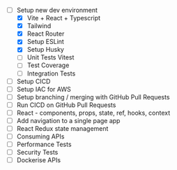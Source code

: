 - [ ] Setup new dev environment
  - [x] Vite + React + Typescript
  - [x] Tailwind
  - [x] React Router
  - [x] Setup ESLint
  - [x] Setup Husky
  - [ ] Unit Tests Vitest
  - [ ] Test Coverage
  - [ ] Integration Tests
- [ ] Setup CICD
- [ ] Setup IAC for AWS
- [ ] Setup branching / merging with GitHub Pull Requests
- [ ] Run CICD on GitHub Pull Requests
- [ ] React - components, props, state, ref, hooks, context
- [ ] Add navigation to a single page app
- [ ] React Redux state management
- [ ] Consuming APIs
- [ ] Performance Tests
- [ ] Security Tests
- [ ] Dockerise APIs

